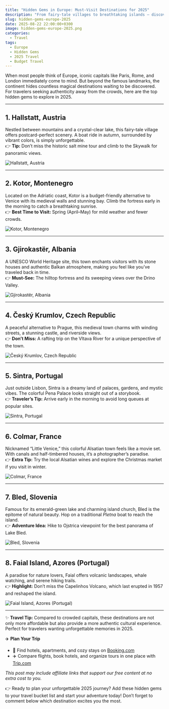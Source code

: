 ```yaml
---
title: "Hidden Gems in Europe: Must-Visit Destinations for 2025"
description: "From fairy-tale villages to breathtaking islands — discover Europe’s lesser-known destinations. Perfect routes for your 2025 travel plans."
slug: hidden-gems-europe-2025
date: 2025-08-22 22:00:00+0300
image: hidden-gems-europe-2025.png
categories:
  - Travel
tags:
  - Europe
  - Hidden Gems
  - 2025 Travel
  - Budget Travel
---
```


When most people think of Europe, iconic capitals like Paris, Rome, and London immediately come to mind. But beyond the famous landmarks, the continent hides countless magical destinations waiting to be discovered. For travelers seeking authenticity away from the crowds, here are the top hidden gems to explore in 2025.

---

## 1. Hallstatt, Austria  

Nestled between mountains and a crystal-clear lake, this fairy-tale village offers postcard-perfect scenery. A boat ride in autumn, surrounded by vibrant colors, is simply unforgettable.  
👉 **Tip:** Don’t miss the historic salt mine tour and climb to the Skywalk for panoramic views.

![Hallstatt, Austria](Hallstatt.png)


---


## 2. Kotor, Montenegro  

Located on the Adriatic coast, Kotor is a budget-friendly alternative to Venice with its medieval walls and stunning bay. Climb the fortress early in the morning to catch a breathtaking sunrise.  
👉 **Best Time to Visit:** Spring (April–May) for mild weather and fewer crowds.

![Kotor, Montenegro](Kotor.png)


---

## 3. Gjirokastër, Albania  
A UNESCO World Heritage site, this town enchants visitors with its stone houses and authentic Balkan atmosphere, making you feel like you’ve traveled back in time.  
👉 **Must-See:** The hilltop fortress and its sweeping views over the Drino Valley.

![Gjirokastër, Albania](Gjirokast.png)

---

## 4. Český Krumlov, Czech Republic  
A peaceful alternative to Prague, this medieval town charms with winding streets, a stunning castle, and riverside views.  
👉 **Don’t Miss:** A rafting trip on the Vltava River for a unique perspective of the town.

![Český Krumlov, Czech Republic](Krumlov.png)

---

## 5. Sintra, Portugal  
Just outside Lisbon, Sintra is a dreamy land of palaces, gardens, and mystic vibes. The colorful Pena Palace looks straight out of a storybook.  
👉 **Traveler’s Tip:** Arrive early in the morning to avoid long queues at popular sites.

![Sintra, Portugal](Sintra.png)

---

## 6. Colmar, France  
Nicknamed “Little Venice,” this colorful Alsatian town feels like a movie set. With canals and half-timbered houses, it’s a photographer’s paradise.  
👉 **Extra Tip:** Try the local Alsatian wines and explore the Christmas market if you visit in winter.

![Colmar, France](Colmar.png)

---

## 7. Bled, Slovenia  
Famous for its emerald-green lake and charming island church, Bled is the epitome of natural beauty. Hop on a traditional *Pletna* boat to reach the island.  
👉 **Adventure Idea:** Hike to Ojstrica viewpoint for the best panorama of Lake Bled.

![Bled, Slovenia](Bled.png)

---

## 8. Faial Island, Azores (Portugal)  
A paradise for nature lovers, Faial offers volcanic landscapes, whale watching, and serene hiking trails.  
👉 **Highlight:** Don’t miss the Capelinhos Volcano, which last erupted in 1957 and reshaped the island.

![Faial Island, Azores (Portugal)](Faial.png)

---

✨ **Travel Tip:** Compared to crowded capitals, these destinations are not only more affordable but also provide a more authentic cultural experience. Perfect for travelers wanting unforgettable memories in 2025.  

✈️ **Plan Your Trip**  

- 🏨 Find hotels, apartments, and cozy stays on [Booking.com](https://booking.tpk.mx/J4JxTDNK)  
- ✈️ Compare flights, book hotels, and organize tours in one place with [Trip.com](https://trip.tpk.mx/pkmHWLTS)

*This post may include affiliate links that support our free content at no extra cost to you.*  

👉 Ready to plan your unforgettable 2025 journey? Add these hidden gems to your travel bucket list and start your adventure today! Don’t forget to comment below which destination excites you the most.  
